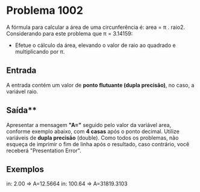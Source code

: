# Problema 1002

A fórmula para calcular a área de uma circunferência é: area = π . raio2. Considerando para este problema que π = 3.14159:

- Efetue o cálculo da área, elevando o valor de raio ao quadrado e multiplicando por π.

## Entrada
A entrada contém um valor de **ponto flutuante (dupla precisão)**, no caso, a variável raio.

## Saída**
Apresentar a mensagem **"A="** seguido pelo valor da variável area, conforme exemplo abaixo, com **4 casas** após o ponto decimal. Utilize variáveis de **dupla precisão** (double). Como todos os problemas, não esqueça de imprimir o fim de linha após o resultado, caso contrário, você receberá "Presentation Error".


## Exemplos
in: 2.00    => A=12.5664
in: 100.64  => A=31819.3103
